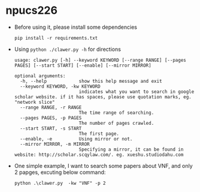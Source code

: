 # npucs226
- Before using it, please install some dependencies
    ```shell
    pip install -r requirements.txt
    ````
- Using `python ./clawer.py -h` for directions
    ```shell
    usage: clawer.py [-h] --keyword KEYWORD [--range RANGE] [--pages PAGES] [--start START] [--enable] [--mirror MIRROR]
    
    optional arguments:
      -h, --help            show this help message and exit
      --keyword KEYWORD, -kw KEYWORD
                            indicates what you want to search in google scholar website. if it has spaces, please use quotation marks, eg. "network slice"
      --range RANGE, -r RANGE
                            The time range of searching.
      --pages PAGES, -p PAGES
                            The number of pages crawled.
      --start START, -s START
                            The first page.
      --enable, -e          Using mirror or not.
      --mirror MIRROR, -m MIRROR
                            Specifying a mirror, it can be found in website: http://scholar.scqylaw.com/. eg. xueshu.studiodahu.com
    
    ```
- One simple example, I want to search some papers about VNF, and only 2 papges, excuting below command:
    ```shell
    python .\clawer.py  -kw "VNF" -p 2
    ```